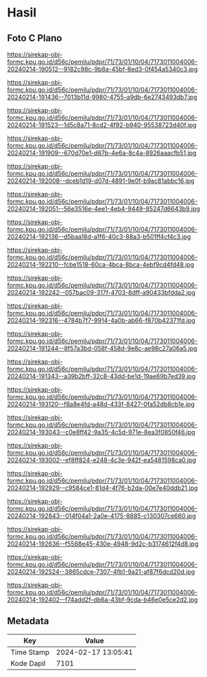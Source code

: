 # Hasil

## Foto C Plano

https://sirekap-obj-formc.kpu.go.id/d56c/pemilu/pdpr/71/73/01/10/04/7173011004006-20240214-190512--9182c98c-9b8a-45bf-8ed3-0f454a5340c3.jpg

https://sirekap-obj-formc.kpu.go.id/d56c/pemilu/pdpr/71/73/01/10/04/7173011004006-20240214-191436--7013b11d-9980-4755-a9db-6e2743493db7.jpg

https://sirekap-obj-formc.kpu.go.id/d56c/pemilu/pdpr/71/73/01/10/04/7173011004006-20240214-191523--1d5c8a71-8cd2-4f92-b940-95538723d40f.jpg

https://sirekap-obj-formc.kpu.go.id/d56c/pemilu/pdpr/71/73/01/10/04/7173011004006-20240214-191909--670d70e1-d67b-4e6a-8c4a-8926aaacfb51.jpg

https://sirekap-obj-formc.kpu.go.id/d56c/pemilu/pdpr/71/73/01/10/04/7173011004006-20240214-192008--dceb1d19-d07d-4891-9e0f-b9ac81abbc16.jpg

https://sirekap-obj-formc.kpu.go.id/d56c/pemilu/pdpr/71/73/01/10/04/7173011004006-20240214-192051--56e3516e-4ee1-4eb4-9449-85247d6643b9.jpg

https://sirekap-obj-formc.kpu.go.id/d56c/pemilu/pdpr/71/73/01/10/04/7173011004006-20240214-192136--d5baa18d-a1f6-40c3-88a3-b501ff4cf4c3.jpg

https://sirekap-obj-formc.kpu.go.id/d56c/pemilu/pdpr/71/73/01/10/04/7173011004006-20240214-192210--fcbe1518-60ca-4bca-8bca-4ebf9cd4fd48.jpg

https://sirekap-obj-formc.kpu.go.id/d56c/pemilu/pdpr/71/73/01/10/04/7173011004006-20240214-192242--057bac09-317f-4703-8dff-a90433bfdda2.jpg

https://sirekap-obj-formc.kpu.go.id/d56c/pemilu/pdpr/71/73/01/10/04/7173011004006-20240214-192316--4784b7f7-9914-4a0b-ab66-f870b42371fd.jpg

https://sirekap-obj-formc.kpu.go.id/d56c/pemilu/pdpr/71/73/01/10/04/7173011004006-20240214-191244--8f57a3bd-058f-458d-9e8c-ae98c27a06a5.jpg

https://sirekap-obj-formc.kpu.go.id/d56c/pemilu/pdpr/71/73/01/10/04/7173011004006-20240214-191343--a39b2bff-32c8-43dd-be1d-19ae69b7ed39.jpg

https://sirekap-obj-formc.kpu.go.id/d56c/pemilu/pdpr/71/73/01/10/04/7173011004006-20240214-193120--f8a8e4fd-a48d-433f-8427-0fa52db8cb1e.jpg

https://sirekap-obj-formc.kpu.go.id/d56c/pemilu/pdpr/71/73/01/10/04/7173011004006-20240214-193043--c0e8ff42-9a35-4c5d-971e-8ea3f0850f46.jpg

https://sirekap-obj-formc.kpu.go.id/d56c/pemilu/pdpr/71/73/01/10/04/7173011004006-20240214-193002--ef8ff824-e248-4c3e-942f-ea5481598ca0.jpg

https://sirekap-obj-formc.kpu.go.id/d56c/pemilu/pdpr/71/73/01/10/04/7173011004006-20240214-192929--c9584ce1-81d4-4f76-b2da-00e7e40ddb21.jpg

https://sirekap-obj-formc.kpu.go.id/d56c/pemilu/pdpr/71/73/01/10/04/7173011004006-20240214-192843--014f04a1-2a0e-4175-8885-c130307ce660.jpg

https://sirekap-obj-formc.kpu.go.id/d56c/pemilu/pdpr/71/73/01/10/04/7173011004006-20240214-192636--f5568e45-430e-4948-9d2c-b3174612f4d8.jpg

https://sirekap-obj-formc.kpu.go.id/d56c/pemilu/pdpr/71/73/01/10/04/7173011004006-20240214-192524--3865cdce-7307-4fb1-9a21-af87f6dcd20d.jpg

https://sirekap-obj-formc.kpu.go.id/d56c/pemilu/pdpr/71/73/01/10/04/7173011004006-20240214-192402--f74add2f-db6a-43bf-9cda-b46e0e5ce2d2.jpg


## Metadata

| Key        | Value               |
| ---------- | ------------------- |
| Time Stamp | 2024-02-17 13:05:41 |
| Kode Dapil | 7101                |



